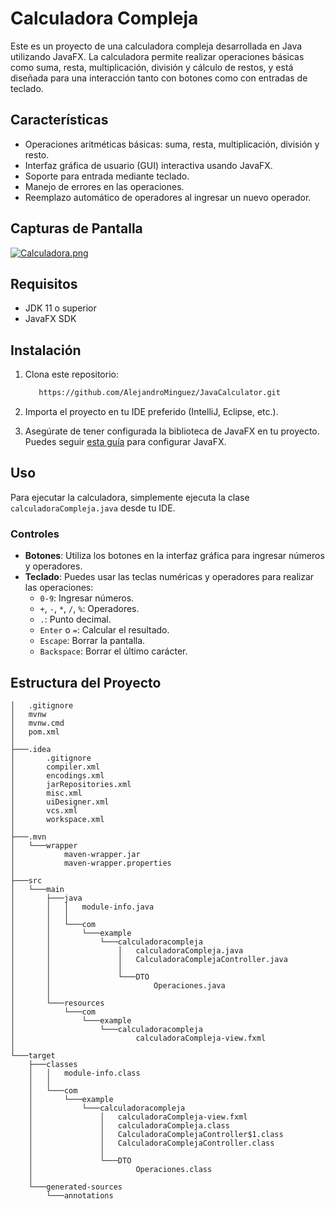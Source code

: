 # Calculadora Compleja

Este es un proyecto de una calculadora compleja desarrollada en Java utilizando JavaFX. La calculadora permite realizar operaciones básicas como suma, resta, multiplicación, división y cálculo de restos, y está diseñada para una interacción tanto con botones como con entradas de teclado.

## Características

- Operaciones aritméticas básicas: suma, resta, multiplicación, división y resto.
- Interfaz gráfica de usuario (GUI) interactiva usando JavaFX.
- Soporte para entrada mediante teclado.
- Manejo de errores en las operaciones.
- Reemplazo automático de operadores al ingresar un nuevo operador.

## Capturas de Pantalla

[![Calculadora.png](https://i.postimg.cc/4yVPd9Y2/image.png)](https://postimg.cc/rRyxZzC5)

## Requisitos

- JDK 11 o superior
- JavaFX SDK

## Instalación

1. Clona este repositorio:
    ```bash
       https://github.com/AlejandroMinguez/JavaCalculator.git
    ```

2. Importa el proyecto en tu IDE preferido (IntelliJ, Eclipse, etc.).

3. Asegúrate de tener configurada la biblioteca de JavaFX en tu proyecto. Puedes seguir [esta guía](https://openjfx.io/openjfx-docs/) para configurar JavaFX.

## Uso

Para ejecutar la calculadora, simplemente ejecuta la clase `calculadoraCompleja.java` desde tu IDE.

### Controles

- **Botones**: Utiliza los botones en la interfaz gráfica para ingresar números y operadores.
- **Teclado**: Puedes usar las teclas numéricas y operadores para realizar las operaciones:
    - `0-9`: Ingresar números.
    - `+`, `-`, `*`, `/`, `%`: Operadores.
    - `.`: Punto decimal.
    - `Enter` o `=`: Calcular el resultado.
    - `Escape`: Borrar la pantalla.
    - `Backspace`: Borrar el último carácter.

## Estructura del Proyecto

```plaintext
│   .gitignore
│   mvnw
│   mvnw.cmd
│   pom.xml
│
├───.idea
│       .gitignore
│       compiler.xml
│       encodings.xml
│       jarRepositories.xml
│       misc.xml
│       uiDesigner.xml
│       vcs.xml
│       workspace.xml
│
├───.mvn
│   └───wrapper
│           maven-wrapper.jar
│           maven-wrapper.properties
│
├───src
│   └───main
│       ├───java
│       │   │   module-info.java
│       │   │
│       │   └───com
│       │       └───example
│       │           └───calculadoracompleja
│       │               │   calculadoraCompleja.java
│       │               │   CalculadoraComplejaController.java
│       │               │
│       │               └───DTO
│       │                       Operaciones.java
│       │
│       └───resources
│           └───com
│               └───example
│                   └───calculadoracompleja
│                           calculadoraCompleja-view.fxml
│
└───target
    ├───classes
    │   │   module-info.class
    │   │
    │   └───com
    │       └───example
    │           └───calculadoracompleja
    │               │   calculadoraCompleja-view.fxml
    │               │   calculadoraCompleja.class
    │               │   CalculadoraComplejaController$1.class
    │               │   CalculadoraComplejaController.class
    │               │
    │               └───DTO
    │                       Operaciones.class
    │
    └───generated-sources
        └───annotations
